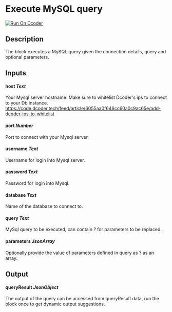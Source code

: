 # Execute MySQL query
[![Run On Dcoder](https://static-content.dcoder.tech/dcoder-assets/run-on-dcoder.svg)](https://code.dcoder.tech/files/project/6148dd7aeaf4a91b65b06829)

## Description
The block executes a MySQL query given the connection details, query and optional parameters.

## Inputs
#### **host**  *Text*
Your Mysql server hostname.
Make sure to whitelist Dcoder's ips to connect to your Db instance. https://code.dcoder.tech/feed/article/6055aa0f646cc60a0c9ac65e/add-dcoder-ips-to-whitelist
#### **port**  *Number*
Port to connect with your Mysql server.
#### **username**  *Text*
Username for login into Mysql server.
#### **password**  *Text*
Password for login into Mysql.
#### **database**  *Text*
Name of the database to connect to.
#### **query**  *Text*
MySql query to be executed, can contain ? for parameters to be replaced.
#### **parameters**  *JsonArray*
Optionally provide the value of parameters defined in query as ? as an array.

## Output
#### **queryResult**  *JsonObject*
The output of the query can be accessed from queryResult.data, run the block once to get dynamic output suggestions.

